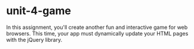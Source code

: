 # unit-4-game
In this assignment, you'll create another fun and interactive game for web browsers. This time, your app must dynamically update your HTML pages with the jQuery library.
